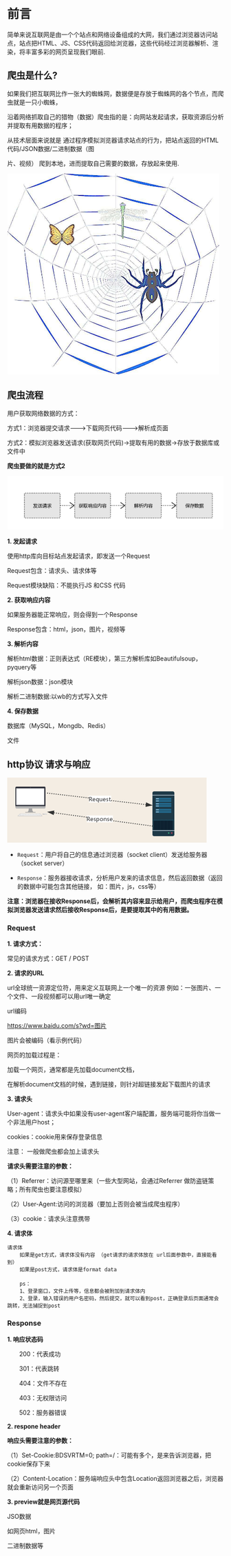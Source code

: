 # 前言

简单来说互联网是由一个个站点和网络设备组成的大网，我们通过浏览器访问站点，站点把HTML、JS、CSS代码返回给浏览器，这些代码经过浏览器解析、渲染，将丰富多彩的网页呈现我们眼前.

## 爬虫是什么?

如果我们把互联网比作一张大的蜘蛛网，数据便是存放于蜘蛛网的各个节点，而爬虫就是一只小蜘蛛，

沿着网络抓取自己的猎物（数据）爬虫指的是：向网站发起请求，获取资源后分析并提取有用数据的程序；

从技术层面来说就是 通过程序模拟浏览器请求站点的行为，把站点返回的HTML代码/JSON数据/二进制数据（图

片、视频） 爬到本地，进而提取自己需要的数据，存放起来使用.

![](imgs\spider.png)

## 爬虫流程

用户获取网络数据的方式：

方式1：浏览器提交请求--->下载网页代码--->解析成页面

方式2：模拟浏览器发送请求(获取网页代码)->提取有用的数据->存放于数据库或文件中

**爬虫要做的就是方式2**

![alt text](imgs\spider_path.png)

**1. 发起请求**

使用http库向目标站点发起请求，即发送一个Request

Request包含：请求头、请求体等 

Request模块缺陷：不能执行JS 和CSS 代码



**2. 获取响应内容**

如果服务器能正常响应，则会得到一个Response

Response包含：html，json，图片，视频等



**3. 解析内容**

解析html数据：正则表达式（RE模块），第三方解析库如Beautifulsoup，pyquery等

解析json数据：json模块

解析二进制数据:以wb的方式写入文件



**4.  保存数据**

数据库（MySQL，Mongdb、Redis）

文件



## http协议 请求与响应



![](imgs\spider_request.png)

* ``Request``：用户将自己的信息通过浏览器（socket client）发送给服务器（socket server）

* ``Response``：服务器接收请求，分析用户发来的请求信息，然后返回数据（返回的数据中可能包含其他链接， 如：图片，js，css等）

**注意：浏览器在接收Response后，会解析其内容来显示给用户，而爬虫程序在模拟浏览器发送请求然后接收Response后，是要提取其中的有用数据。**



### Request

**1. 请求方式：**

常见的请求方式：GET / POST

 

**2. 请求的URL**

url全球统一资源定位符，用来定义互联网上一个唯一的资源 例如：一张图片、一个文件、一段视频都可以用url唯一确定

 

url编码

https://www.baidu.com/s?wd=图片

图片会被编码（看示例代码）

 

网页的加载过程是：

加载一个网页，通常都是先加载document文档，

在解析document文档的时候，遇到链接，则针对超链接发起下载图片的请求

 

**3. 请求头**

User-agent：请求头中如果没有user-agent客户端配置，服务端可能将你当做一个非法用户host；

cookies：cookie用来保存登录信息

注意： 一般做爬虫都会加上请求头

**请求头需要注意的参数：**

（1）Referrer：访问源至哪里来（一些大型网站，会通过Referrer 做防盗链策略；所有爬虫也要注意模拟）

（2）User-Agent:访问的浏览器（要加上否则会被当成爬虫程序）

（3）cookie：请求头注意携带

 

**4. 请求体**

```
请求体
    如果是get方式，请求体没有内容 （get请求的请求体放在 url后面参数中，直接能看到）
    如果是post方式，请求体是format data

    ps：
    1、登录窗口，文件上传等，信息都会被附加到请求体内
    2、登录，输入错误的用户名密码，然后提交，就可以看到post，正确登录后页面通常会跳转，无法捕捉到post
```

### Response

**1. 响应状态码**

　　200：代表成功

　　301：代表跳转

　　404：文件不存在

　　403：无权限访问

　　502：服务器错误

 

**2. respone header**


**响应头需要注意的参数：**

（1）Set-Cookie:BDSVRTM=0; path=/：可能有多个，是来告诉浏览器，把cookie保存下来

（2）Content-Location：服务端响应头中包含Location返回浏览器之后，浏览器就会重新访问另一个页面



**3. preview就是网页源代码**

JSO数据

如网页html，图片

二进制数据等 